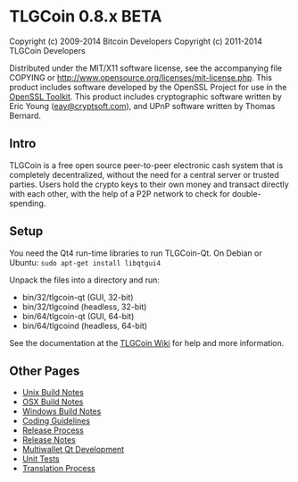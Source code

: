 TLGCoin 0.8.x BETA
====================

Copyright (c) 2009-2014 Bitcoin Developers
Copyright (c) 2011-2014 TLGCoin Developers

Distributed under the MIT/X11 software license, see the accompanying
file COPYING or http://www.opensource.org/licenses/mit-license.php.
This product includes software developed by the OpenSSL Project for use in the [OpenSSL Toolkit](http://www.openssl.org/). This product includes
cryptographic software written by Eric Young ([eay@cryptsoft.com](mailto:eay@cryptsoft.com)), and UPnP software written by Thomas Bernard.


Intro
---------------------
TLGCoin is a free open source peer-to-peer electronic cash system that is
completely decentralized, without the need for a central server or trusted
parties.  Users hold the crypto keys to their own money and transact directly
with each other, with the help of a P2P network to check for double-spending.


Setup
---------------------
You need the Qt4 run-time libraries to run TLGCoin-Qt. On Debian or Ubuntu:
	`sudo apt-get install libqtgui4`

Unpack the files into a directory and run:

- bin/32/tlgcoin-qt (GUI, 32-bit)
- bin/32/tlgcoind (headless, 32-bit)
- bin/64/tlgcoin-qt (GUI, 64-bit)
- bin/64/tlgcoind (headless, 64-bit)

See the documentation at the [TLGCoin Wiki](http://tlgcoin.info)
for help and more information.


Other Pages
---------------------
- [Unix Build Notes](build-unix.md)
- [OSX Build Notes](build-osx.md)
- [Windows Build Notes](build-msw.md)
- [Coding Guidelines](coding.md)
- [Release Process](release-process.md)
- [Release Notes](release-notes.md)
- [Multiwallet Qt Development](multiwallet-qt.md)
- [Unit Tests](unit-tests.md)
- [Translation Process](translation_process.md)

